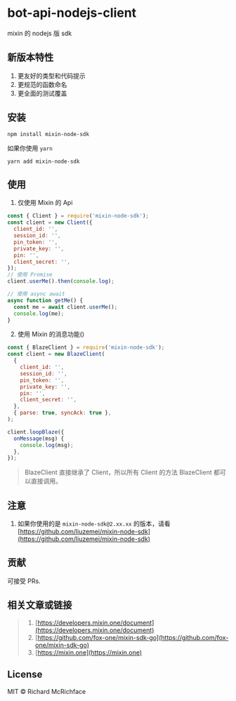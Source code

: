 # bot-api-nodejs-client

mixin 的 nodejs 版 sdk

## 新版本特性

1. 更友好的类型和代码提示
2. 更规范的函数命名
3. 更全面的测试覆盖

## 安装

```shell
npm install mixin-node-sdk
```

如果你使用 `yarn`

```shell
yarn add mixin-node-sdk
```

## 使用

1. 仅使用 Mixin 的 Api

```js
const { Client } = require('mixin-node-sdk');
const client = new Client({
  client_id: '',
  session_id: '',
  pin_token: '',
  private_key: '',
  pin: '',
  client_secret: '',
});
// 使用 Promise
client.userMe().then(console.log);

// 使用 async await
async function getMe() {
  const me = await client.userMe();
  console.log(me);
}
```

2. 使用 Mixin 的消息功能()

```js
const { BlazeClient } = require('mixin-node-sdk');
const client = new BlazeClient(
  {
    client_id: '',
    session_id: '',
    pin_token: '',
    private_key: '',
    pin: '',
    client_secret: '',
  },
  { parse: true, syncAck: true },
);

client.loopBlaze({
  onMessage(msg) {
    console.log(msg);
  },
});
```

> BlazeClient 直接继承了 Client，所以所有 Client 的方法 BlazeClient 都可以直接调用。

## 注意

1. 如果你使用的是 `mixin-node-sdk@2.xx.xx` 的版本，请看 [https://github.com/liuzemei/mixin-node-sdk](https://github.com/liuzemei/mixin-node-sdk)

## 贡献

可接受 PRs.

## 相关文章或链接

> 1. [https://developers.mixin.one/document](https://developers.mixin.one/document)
> 2. [https://github.com/fox-one/mixin-sdk-go](https://github.com/fox-one/mixin-sdk-go)
> 3. [https://mixin.one](https://mixin.one)

## License

MIT © Richard McRichface
